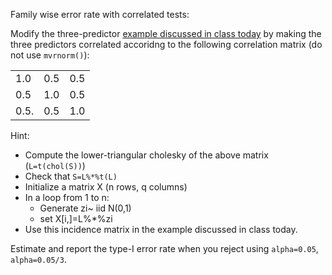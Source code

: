 
Family wise error rate with correlated tests:

Modify the three-predictor [example discussed in class today](https://github.com/gdlc/STAT_COMP/blob/master/LARGE_SCALE_TESTING.md) by making the three predictors correlated accoridng to 
the following correlation matrix (do not use `mvrnorm()`):

| | | |
|----|----|----|
| 1.0  | 0.5 | 0.5 |
| 0.5  | 1.0 | 0.5 |
|0.5.  | 0.5 | 1.0 |


Hint: 

   - Compute the lower-triangular cholesky of the above matrix (`L=t(chol(S))`)
   - Check that `S=L%*%t(L)`
   - Initialize a matrix X (n rows, q columns)
   - In a loop from 1 to n:
        - Generate zi~ iid N(0,1)
        - set X[i,]=L%*%zi
   - Use this incidence matrix in the example discussed in class today.

Estimate and report the type-I error rate when you reject using `alpha=0.05`, `alpha=0.05/3`.

